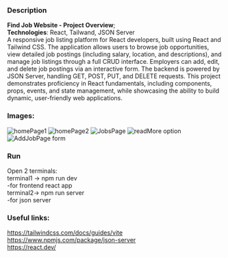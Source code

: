 
### Description
**Find Job Website - Project Overview**;<br>
**Technologies**: React, Tailwand, JSON Server <br>
A responsive job listing platform for React developers, built using React and Tailwind CSS. The application allows users to browse job opportunities, view detailed job postings (including salary, location, and descriptions), and manage job listings through a full CRUD interface. Employers can add, edit, and delete job postings via an interactive form. The backend is powered by JSON Server, handling GET, POST, PUT, and DELETE requests. This project demonstrates proficiency in React fundamentals, including components, props, events, and state management, while showcasing the ability to build dynamic, user-friendly web applications.
### Images:
![homePage1](https://github.com/Marija-git/ReactProject1_FindJob/assets/80058346/c91bf907-f624-4981-9908-fee3f6bf869b)
![homePage2](https://github.com/Marija-git/ReactProject1_FindJob/assets/80058346/d7bb627a-a481-4b70-911d-c019a5fc5a1a)
![JobsPage](https://github.com/Marija-git/ReactProject1_FindJob/assets/80058346/b61522cc-2331-41ec-a1a2-3fdb7c94872c)
![readMore option](https://github.com/Marija-git/ReactProject1_FindJob/assets/80058346/c391826a-3657-4016-8164-2027f0ab61d5)
![AddJobPage form](https://github.com/Marija-git/ReactProject1_FindJob/assets/80058346/67bff676-74e7-4d41-9d30-2585d2a06d79)
### Run
Open 2 terminals:<br>
terminal1 -> npm run dev<br>
  -for frontend react app <br>
terminal2-> npm run server<br>
  -for json server
### Useful links: <br>
https://tailwindcss.com/docs/guides/vite <br>
https://www.npmjs.com/package/json-server <br>
https://react.dev/ <br>

